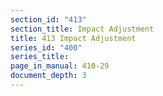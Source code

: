 ```yaml
---
section_id: "413"
section_title: Impact Adjustment
title: 413 Impact Adjustment
series_id: "400"
series_title: 
page_in_manual: 410-29
document_depth: 3
---
```

